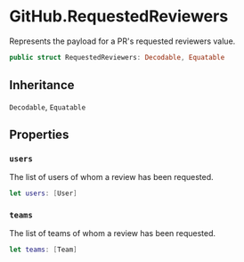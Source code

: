 # GitHub.RequestedReviewers

Represents the payload for a PR's requested reviewers value.

``` swift
public struct RequestedReviewers: Decodable, Equatable
```

## Inheritance

`Decodable`, `Equatable`

## Properties

### `users`

The list of users of whom a review has been requested.

``` swift
let users: [User]
```

### `teams`

The list of teams of whom a review has been requested.

``` swift
let teams: [Team]
```
